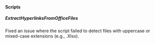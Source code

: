 
#### Scripts

##### ExtractHyperlinksFromOfficeFiles

Fixed an issue where the script failed to detect files with uppercase or mixed-case extensions (e.g., .Xlsx).